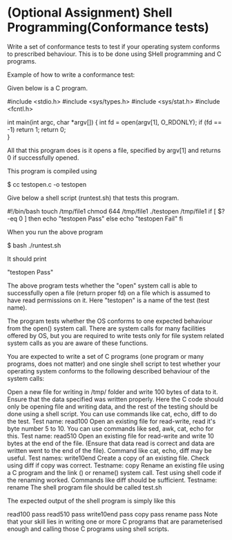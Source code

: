 # (Optional Assignment) Shell Programming(Conformance tests)
Write a set of conformance tests to test if your operating system conforms to prescribed behaviour. This is to be done using SHell programming and C programs.

Example of how to write a  conformance test:

Given below is a C program.

#include <stdio.h>
#include <sys/types.h>
#include <sys/stat.h>
#include <fcntl.h>

int main(int argc, char *argv[]) {
    int fd = open(argv[1], O_RDONLY);
    if (fd == -1)
        return 1;
    return 0;    
}

All that this program does is it opens a file, specified by argv[1] and returns 0 if successfully opened.

This program is compiled using

$ cc testopen.c -o testopen

Give below a shell script (runtest.sh) that tests this program.

#!/bin/bash
touch /tmp/file1
chmod 644 /tmp/file1
./testopen /tmp/file1
if [ $? -eq 0 ]
then
    echo "testopen Pass"
else
    echo "testopen Fail"
fi


When you run the above program

$ bash ./runtest.sh

It should print

"testopen Pass"

The above program tests whether the "open" system call is able to successfully open a file (return proper fd) on a file which is assumed to have read permissions on it.  Here "testopen" is a name of the test (test name).

The program tests whether the OS conforms to one expected behaviour from the open() system call.  There are system calls for many facilities offered by OS, but you are required to write tests only for file system related system calls as you are aware of these functions.

You are expected to write a set of C programs (one program or many programs, does not matter) and one single shell script to test whether your operating system conforms to the following described behaviour of the system calls:

Open a new file for writing in /tmp/ folder and write 100 bytes of data to it. Ensure that the data specified was written properly. Here the C code should only be opening file and writing data, and the rest of the testing should be done using a shell script. You can use commands like cat, echo, diff to do the test. Test name: read100
Open an existing file for read-write, read it's byte number 5 to 10. You can use commands like sed, awk, cat, echo for this. Test name: read510
Open an existing file for read-write and write 10 bytes at the end of the file.   (Ensure that data read is correct and data are written went to the end of the file). Command like cat, echo, diff may be useful. Test names:  write10end
Create a copy of an existing file. Check using diff if copy was correct. Testname: copy
Rename an existing file using a C program and the link () or rename() system call. Test using shell code if the renaming worked. Commands like diff should be sufficient. Testname: rename
The shell program file should be called test.sh

The expected output of the shell program is simply like this

 

read100 pass
read510 pass
write10end pass
copy pass
rename pass
Note that your skill lies in writing one or more C programs that are parameterised enough and calling those C programs using shell scripts.
